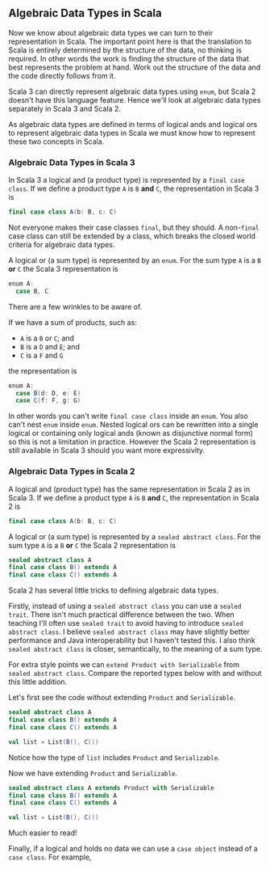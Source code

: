 ## Algebraic Data Types in Scala 

Now we know about algebraic data types we can turn to their representation in Scala. The important point here is that the translation to Scala is entirely determined by the structure of the data, no thinking is required. In other words the work is finding the structure of the data that best represents the problem at hand. Work out the structure of the data and the code directly follows from it.

Scala 3 can directly represent algebraic data types using `enum`, but Scala 2 doesn't have this language feature. Hence we'll look at algebraic data types separately in Scala 3 and Scala 2.

As algebraic data types are defined in terms of logical ands and logical ors to represent algebraic data types in Scala we must know how to represent these two concepts in Scala.

### Algebraic Data Types in Scala 3

In Scala 3 a logical and (a product type) is represented by a `final case class`. If we define a product type `A` is `B` **and** `C`, the representation in Scala 3 is

```scala
final case class A(b: B, c: C)
```

Not everyone makes their case classes `final`, but they should. A non-`final` case class can still be extended by a class, which breaks the closed world criteria for algebraic data types.


A logical or (a sum type) is represented by an `enum`. For the sum type `A` is a `B` **or** `C` the Scala 3 representation is

```scala
enum A:
  case B, C
```

There are a few wrinkles to be aware of. 

If we have a sum of products, such as:

- `A` is a `B` or `C`; and
- `B` is a `D` and `E`; and
- `C` is a `F` and `G`

the representation is

```scala
enum A:
  case B(d: D, e: E)
  case C(f: F, g: G)
```

In other words you can't write `final case class` inside an `enum`. You also can't nest `enum` inside `enum`. Nested logical ors can be rewritten into a single logical or containing only logical ands (known as disjunctive normal form) so this is not a limitation in practice. However the Scala 2 representation is still available in Scala 3 should you want more expressivity.


### Algebraic Data Types in Scala 2

A logical and (product type) has the same representation in Scala 2 as in Scala 3. If we define a product type `A` is `B` **and** `C`, the representation in Scala 2 is

```scala
final case class A(b: B, c: C)
```

A logical or (a sum type) is represented by a `sealed abstract class`.  For the sum type `A` is a `B` **or** `C` the Scala 2 representation is

```scala
sealed abstract class A
final case class B() extends A
final case class C() extends A
```

Scala 2 has several little tricks to defining algebraic data types.

Firstly, instead of using a `sealed abstract class` you can use a `sealed trait`. There isn't much practical difference between the two. When teaching I'll often use `sealed trait` to avoid having to introduce `sealed abstract class`. I believe `sealed abstract class` may have slightly better performance and Java interoperability but I haven't tested this. I also think `sealed abstract class` is closer, semantically, to the meaning of a sum type.

For extra style points we can `extend Product with Serializable` from `sealed abstract class`. Compare the reported types below with and without this little addition.

Let's first see the code without extending `Product` and `Serializable`.

```scala mdoc:silent
sealed abstract class A
final case class B() extends A
final case class C() extends A
```

```scala mdoc
val list = List(B(), C())
```

Notice how the type of `list` includes `Product` and `Serializable`. 

Now we have extending `Product` and `Serializable`.

```scala mdoc:reset:silent
sealed abstract class A extends Product with Serializable
final case class B() extends A
final case class C() extends A
```
   
```scala mdoc
val list = List(B(), C())
```

Much easier to read!

Finally, if a logical and holds no data we can use a `case object` instead of a `case class`. For example, 
